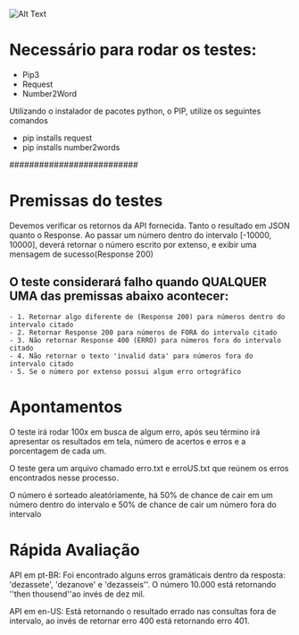 ![Alt Text](https://media.giphy.com/media/ihDkhpyQMZiwOBwI9Z/giphy.gif)

# Necessário para rodar os testes:

- Pip3
- Request 
- Number2Word

Utilizando o instalador de pacotes python, o PIP, utilize os seguintes comandos

- pip installs request
- pip installs number2words

##########################

# Premissas do testes

Devemos verificar os retornos da API fornecida. Tanto o resultado em JSON quanto o Response.
Ao passar um número dentro do intervalo [-10000, 10000], deverá retornar o número escrito por extenso, e exibir uma mensagem de sucesso(Response 200)

## O teste considerará falho quando QUALQUER UMA das premissas abaixo acontecer: 
    - 1. Retornar algo diferente de (Response 200) para números dentro do intervalo citado
    - 2. Retornar Response 200 para números de FORA do intervalo citado
    - 3. Não retornar Response 400 (ERRO) para números fora do intervalo citado
    - 4. Não retornar o texto 'invalid data' para números fora do intervalo citado
    - 5. Se o número por extenso possui algum erro ortográfico



# Apontamentos

O teste irá rodar 100x em busca de algum erro, após seu término irá apresentar os resultados em tela, número de acertos e erros e a porcentagem de cada um.

O teste gera um arquivo chamado erro.txt e erroUS.txt que reúnem os erros encontrados nesse processo.

O número é sorteado aleatóriamente, há 50% de chance de cair em um número dentro do intervalo  e 50% de chance de cair um número fora do intervalo

# Rápida Avaliação

API em pt-BR: Foi encontrado alguns erros gramáticais dentro da resposta: 'dezassete', 'dezanove' e 'dezasseis''. O número 10.000 está retornando ''then thousend''ao invés de dez mil. 


API em en-US: Está retornando o resultado errado nas consultas fora de intervalo, ao invés de retornar erro 400 está retornando erro 401.  


